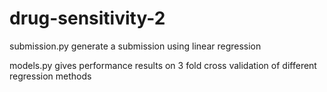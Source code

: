 # drug-sensitivity-2

submission.py generate a submission using linear regression

models.py gives performance results on 3 fold cross validation of different regression methods



